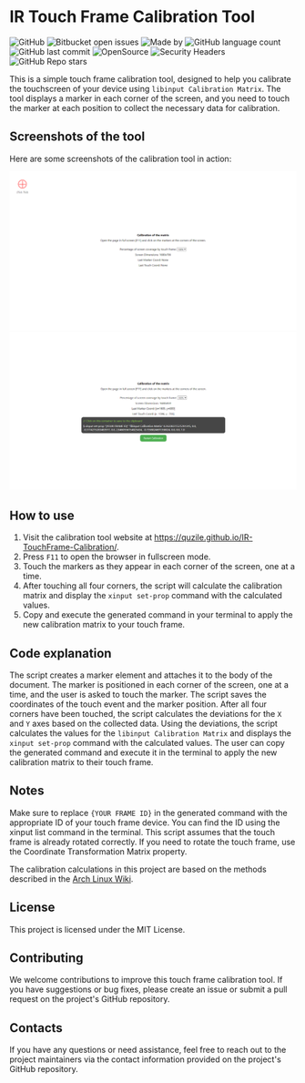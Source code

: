 # IR Touch Frame Calibration Tool

![GitHub](https://img.shields.io/github/license/quzile/TouchFrame-Calibration) ![Bitbucket open issues](https://img.shields.io/bitbucket/issues/quzile/TouchFrame-Calibration)  ![Made by](https://img.shields.io/badge/Made_by-Quzile-Green) ![GitHub language count](https://img.shields.io/github/languages/count/quzile/TouchFrame-Calibration) ![GitHub last commit](https://img.shields.io/github/last-commit/quzile/TouchFrame-Calibration) ![OpenSource](https://img.shields.io/badge/Open_Source-♥-red) ![Security Headers](https://img.shields.io/security-headers?url=https%3A%2F%2Fquzile.github.io%2FTouchFrame-Calibration%2F) ![GitHub Repo stars](https://img.shields.io/github/stars/quzile/TouchFrame-Calibration?style=social)

This is a simple touch frame calibration tool, designed to help you calibrate the touchscreen of your device using `libinput Calibration Matrix`. The tool displays a marker in each corner of the screen, and you need to touch the marker at each position to collect the necessary data for calibration.

## Screenshots of the tool

Here are some screenshots of the calibration tool in action:

![Screenshot 1 - Start Calibration](./demo/Screenshot_1.png)
![Screenshot 2 - End Calibration](./demo/Screenshot_2.png)

## How to use

1. Visit the calibration tool website at https://quzile.github.io/IR-TouchFrame-Calibration/.
2. Press `F11` to open the browser in fullscreen mode.
3. Touch the markers as they appear in each corner of the screen, one at a time.
4. After touching all four corners, the script will calculate the calibration matrix and display the `xinput set-prop` command with the calculated values.
5. Copy and execute the generated command in your terminal to apply the new calibration matrix to your touch frame.

## Code explanation

The script creates a marker element and attaches it to the body of the document.
The marker is positioned in each corner of the screen, one at a time, and the user is asked to touch the marker.
The script saves the coordinates of the touch event and the marker position.
After all four corners have been touched, the script calculates the deviations for the `X` and `Y` axes based on the collected data.
Using the deviations, the script calculates the values for the `libinput Calibration Matrix` and displays the `xinput set-prop` command with the calculated values.
The user can copy the generated command and execute it in the terminal to apply the new calibration matrix to their touch frame.

## Notes

Make sure to replace `{YOUR FRAME ID}` in the generated command with the appropriate ID of your touch frame device. You can find the ID using the xinput list command in the terminal.
This script assumes that the touch frame is already rotated correctly. If you need to rotate the touch frame, use the Coordinate Transformation Matrix property.

The calibration calculations in this project are based on the methods described in the [Arch Linux Wiki](https://wiki.archlinux.org/title/Talk:Calibrating_Touchscreen).

## License

This project is licensed under the MIT License.

## Contributing

We welcome contributions to improve this touch frame calibration tool. If you have suggestions or bug fixes, please create an issue or submit a pull request on the project's GitHub repository.

## Contacts

If you have any questions or need assistance, feel free to reach out to the project maintainers via the contact information provided on the project's GitHub repository.
